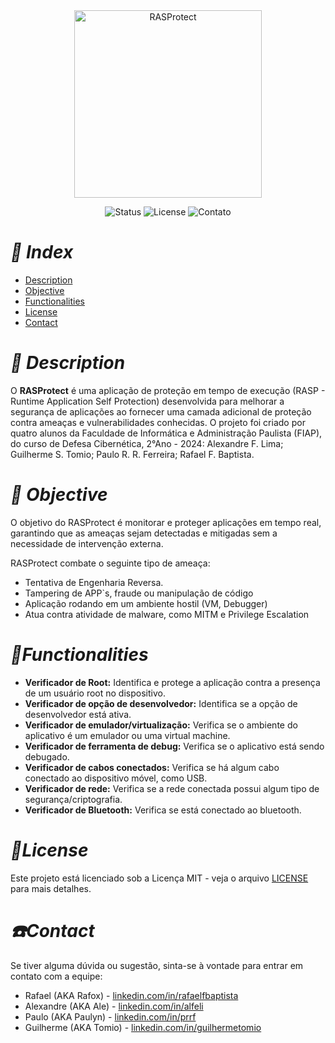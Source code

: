 <div align="center">
  <img src="https://github.com/user-attachments/assets/586beca2-9d53-406d-a38e-83c40ce8496c" alt="RASProtect" width="300"/>
</div>

<p align="center">
  <img src="https://img.shields.io/badge/Status-Em%20Progresso-yellow" alt="Status">
  <img src="https://img.shields.io/github/license/alexandre-lima-fiap/RASProtect" alt="License">
  <img src="https://img.shields.io/github/issues/alexandre-lima-fiap/RASProtect" alt="Contato">
</p>

# *:memo: Index*
- [Description](#-description)
- [Objective](#-objective)
- [Functionalities](#functionalities)
- [License](#license)
- [Contact](#%EF%B8%8Fcontact)

# *📖 Description*

O **RASProtect** é uma aplicação de proteção em tempo de execução (RASP - Runtime Application Self Protection) desenvolvida para melhorar a segurança de aplicações ao fornecer uma camada adicional de proteção contra ameaças e vulnerabilidades conhecidas. O projeto foi criado por quatro alunos da Faculdade de Informática e Administração Paulista (FIAP), do curso de Defesa Cibernética, 2°Ano - 2024: Alexandre F. Lima; Guilherme S. Tomio; Paulo R. R. Ferreira; Rafael F. Baptista.

# *🎯 Objective*

O objetivo do RASProtect é monitorar e proteger aplicações em tempo real, garantindo que as ameaças sejam detectadas e mitigadas sem a necessidade de intervenção externa.

RASProtect combate o seguinte tipo de ameaça:

- Tentativa de Engenharia Reversa.
- Tampering de APP`s, fraude ou manipulação de código
- Aplicação rodando em um ambiente hostil (VM, Debugger)
- Atua contra atividade de malware, como MITM e Privilege Escalation

# *📎Functionalities*

- **Verificador de Root:** Identifica e protege a aplicação contra a presença de um usuário root no dispositivo.
- **Verificador de opção de desenvolvedor:** Identifica se a opção de desenvolvedor está ativa.
- **Verificador de emulador/virtualização:** Verifica se o ambiente do aplicativo é um emulador ou uma virtual machine.
- **Verificador de ferramenta de debug:** Verifica se o aplicativo está sendo debugado.
- **Verificador de cabos conectados:** Verifica se há algum cabo conectado ao dispositivo móvel, como USB.
- **Verificador de rede:** Verifica se a rede conectada possui algum tipo de segurança/criptografia.
- **Verificador de Bluetooth:** Verifica se está conectado ao bluetooth.

# *📃License*

Este projeto está licenciado sob a Licença MIT - veja o arquivo [LICENSE](LICENSE) para mais detalhes.

# *☎️Contact*

Se tiver alguma dúvida ou sugestão, sinta-se à vontade para entrar em contato com a equipe:

- Rafael (AKA Rafox) - [linkedin.com/in/rafaelfbaptista](https://linkedin.com/in/rafaelfbaptista)
- Alexandre (AKA Ale) - [linkedin.com/in/alfeli](https://linkedin.com/in/alfeli)
- Paulo (AKA Paulyn) - [linkedin.com/in/prrf](https://linkedin.com/in/prrf)
- Guilherme (AKA Tomio) - [linkedin.com/in/guilhermetomio](https://linkedin.com/in/guilhermetomio)
